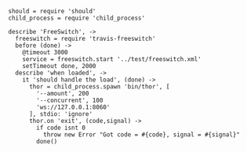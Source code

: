     should = require 'should'
    child_process = require 'child_process'

    describe 'FreeSwitch', ->
      freeswitch = require 'travis-freeswitch'
      before (done) ->
        @timeout 3000
        service = freeswitch.start '../test/freeswitch.xml'
        setTimeout done, 2000
      describe 'when loaded', ->
        it 'should handle the load', (done) ->
          thor = child_process.spawn 'bin/thor', [
            '--amount', 200
            '--concurrent', 100
            'ws://127.0.0.1:8060'
          ], stdio: 'ignore'
          thor.on 'exit', (code,signal) ->
            if code isnt 0
              throw new Error "Got code = #{code}, signal = #{signal}"
            done()
